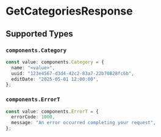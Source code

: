 # GetCategoriesResponse


## Supported Types

### `components.Category`

```typescript
const value: components.Category = {
  name: "<value>",
  uuid: "123e4567-d3d4-42c2-83a7-22b70828fc6b",
  editDate: "2025-05-01 12:00:00",
};
```

### `components.ErrorT`

```typescript
const value: components.ErrorT = {
  errorCode: 1000,
  message: "An error occurred completing your request",
};
```

